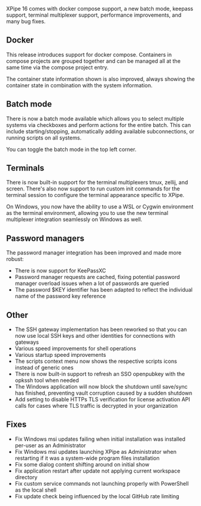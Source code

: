 XPipe 16 comes with docker compose support, a new batch mode, keepass support, terminal multiplexer support, performance improvements, and many bug fixes.

## Docker

This release introduces support for docker compose. Containers in compose projects are grouped together and can be managed all at the same time via the compose project entry.

The container state information shown is also improved, always showing the container state in combination with the system information.

## Batch mode

There is now a batch mode available which allows you to select multiple systems via checkboxes and perform actions for the entire batch. This can include starting/stopping, automatically adding available subconnections, or running scripts on all systems.

You can toggle the batch mode in the top left corner.

## Terminals

There is now built-in support for the terminal multiplexers tmux, zellij, and screen. There's also now support to run custom init commands for the terminal session to configure the terminal appearance specific to XPipe.

On Windows, you now have the ability to use a WSL or Cygwin environment as the terminal environment, allowing you to use the new terminal multiplexer integration seamlessly on Windows as well.

## Password managers

The password manager integration has been improved and made more robust:
- There is now support for KeePassXC
- Password manager requests are cached, fixing potential password manager overload issues when a lot of passwords are queried
- The password $KEY identifier has been adapted to reflect the individual name of the password key reference

## Other

- The SSH gateway implementation has been reworked so that you can now use local SSH keys and other identities for connections with gateways
- Various speed improvements for shell operations
- Various startup speed improvements
- The scripts context menu now shows the respective scripts icons instead of generic ones
- There is now built-in support to refresh an SSO openpubkey with the opkssh tool when needed
- The Windows application will now block the shutdown until save/sync has finished, preventing vault corruption caused by a sudden shutdown
- Add setting to disable HTTPs TLS verification for license activation API calls for cases where TLS traffic is decrypted in your organization

## Fixes

- Fix Windows msi updates failing when initial installation was installed per-user as an Administrator
- Fix Windows msi updates launching XPipe as Administrator when restarting if it was a system-wide program files installation
- Fix some dialog content shifting around on initial show
- Fix application restart after update not applying current workspace directory
- Fix custom service commands not launching properly with PowerShell as the local shell
- Fix update check being influenced by the local GitHub rate limiting
